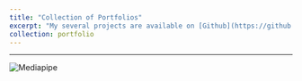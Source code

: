 ```yaml
---
title: "Collection of Portfolios"
excerpt: "My several projects are available on [Github](https://github.com/shanelong04)"
collection: portfolio
---
```


---
![Mediapipe](https://learnopencv.com/wp-content/uploads/2022/03/MediaPipe-pose-BlazePose-Topology.jpg)